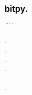 # bitpy.
.
.
.
.












.






















































.
























.



























.

















































































.































































.




























.
